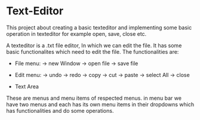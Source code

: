 # Text-Editor
This project about creating a basic texteditor and implementing some basic operation in texteditor for example open, save, close etc.



A texteditor is  a .txt file editor, In which we can edit the file. It has some basic functionalites which need to edit the file.
The functionalities are:
* File menu:
-> new Window
-> open file
-> save file

* Edit menu:
-> undo
-> redo
-> copy
-> cut
-> paste
-> select All
-> close

* Text Area



These are menus and menu items of respected menus. in menu bar we have two menus and each has its own menu items in their dropdowns which has functionalities and do some operations.


